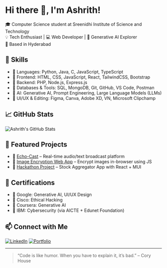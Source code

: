 # Hi there 👋, I'm Ashrith!

🎓 Computer Science student at Sreenidhi Institute of Science and Technology  
💡 Tech Enthusiast | 💻 Web Developer | 🧠 Generative AI Explorer  
📍 Based in Hyderabad

## 🚀 Skills
- 🔹 Languages: Python, Java, C, JavaScript, TypeScript  
- 🔹 Frontend: HTML, CSS, JavaScript, React, TailwindCSS, Bootstrap  
- 🔹 Backend: PHP, Node.js, Express.js  
- 🔹 Databases & Tools: SQL, MongoDB, Git, GitHub, VS Code, Postman
- 🔹 AI: Generative AI, Prompt Engineering, Large Language Models (LLMs)
- 🔹 UI/UX & Editing: Figma, Canva, Adobe XD, VN, Microsoft Clipchamp

## 📈 GitHub Stats
![Ashrith's GitHub Stats](https://github-readme-stats.vercel.app/api?username=ashrithg8704&show_icons=true&theme=radical)

## 📌 Featured Projects
- 🔸 [Echo-Cast](https://github.com/your-username/Echo-Cast) – Real-time audio/text broadcast platform
- 🔸 [Image Encryption Web App](https://github.com/your-username/Image-Encryption-App) – Encrypt images in-browser using JS
- 🔸 [Hackathon Project](https://github.com/your-username/Encode25-Project) – Stock Aggregator App with React + MUI

## 📜 Certifications
- 🏅 Google: Generative AI, UI/UX Design
- 🏅 Cisco: Ethical Hacking
- 🏅 Coursera: Generative AI
- 🏅 IBM: Cybersecurity (via AICTE + Edunet Foundation)

## 📫 Connect with Me
[![LinkedIn](https://img.shields.io/badge/LinkedIn-blue?style=for-the-badge&logo=linkedin)](https://linkedin.com/in/your-link)
[![Portfolio](https://img.shields.io/badge/Portfolio-grey?style=for-the-badge&logo=google-chrome)](https://your-portfolio-link.com)

---

> “Code is like humor. When you have to explain it, it’s bad.” – Cory House
